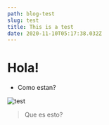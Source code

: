 ```yaml
---
path: blog-test
slug: test
title: This is a test
date: 2020-11-10T05:17:38.032Z
---
```

# Hola!

* Como estan?

![test](/assets/michael-scott.jpg "Test image")

> Que es esto?